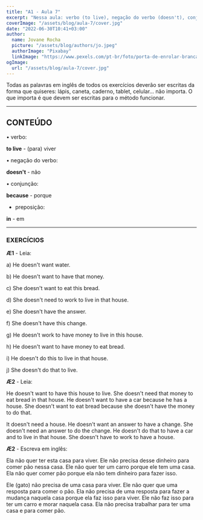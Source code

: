 ```yaml
---
title: "A1 - Aula 7"
excerpt: "Nessa aula: verbo (to live), negação do verbo (doesn't), conjunção (because), preposição (in)."
coverImage: "/assets/blog/aula-7/cover.jpg"
date: "2022-06-30T10:41+03:00"
author:
  name: Jovane Rocha
  picture: "/assets/blog/authors/jo.jpeg"
  authorImage: "Pixabay"
  linkImage: "https://www.pexels.com/pt-br/foto/porta-de-enrolar-branca-277667/"
ogImage:
  url: "/assets/blog/aula-7/cover.jpg"
---
```


Todas as palavras em inglês de todos os exercícios deverão ser escritas da forma que quiseres:
lápis, caneta, caderno, tablet, celular... não importa. O que importa é
que devem ser escritas para o método funcionar.

---

## CONTEÚDO

• verbo:

**to live** - (para) viver

• negação do verbo:

**doesn't** - não

• conjunção:

**because** - porque

- preposição:

**in** - em

---

### EXERCÍCIOS

**Æ1** - Leia:

a) He doesn't want water.

b) He doesn't want to have that money.

c) She doesn't want to eat this bread.

d) She doesn't need to work to live in that house.

e) She doesn't have the answer.

f) She doesn't have this change.

g) He doesn't work to have money to live in this house.

h) He doesn't want to have money to eat bread.

i) He doesn't do this to live in that house.

j) She doesn't do that to live.

**Æ2** - Leia:

He doesn't want to have this house to live. She doesn't need that money to eat bread in that house.
He doesn't want to have a car because he has a house.
She doesn't want to eat bread because she doesn't have the money to do that.

It doesn't need a house. He doesn't want an answer to have a change. She doesn't need an answer to do the change.
He doesn't do that to have a car and to live in that house. She doesn't have to work to have a house.

**Æ2** - Escreva em inglês:

Ela não quer ter esta casa para viver. Ele não precisa desse dinheiro para comer pão nessa casa.
Ele não quer ter um carro porque ele tem uma casa.
Ela não quer comer pão porque ela não tem dinheiro para fazer isso.

Ele (gato) não precisa de uma casa para viver. Ele não quer que uma resposta para comer o pão. Ela não precisa de uma resposta para fazer a mudança naquela casa porque ela faz isso para viver.
Ele não faz isso para ter um carro e morar naquela casa. Ela não precisa trabalhar para ter uma casa e para comer pão.

